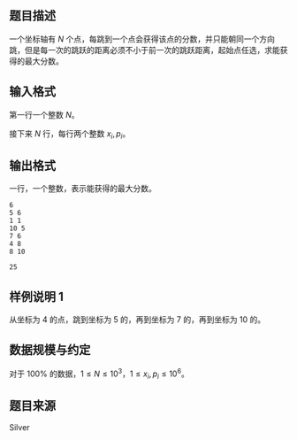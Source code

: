 ## 题目描述

一个坐标轴有 $N$ 个点，每跳到一个点会获得该点的分数，并只能朝同一个方向跳，但是每一次的跳跃的距离必须不小于前一次的跳跃距离，起始点任选，求能获得的最大分数。

## 输入格式

第一行一个整数 $N$。

接下来 $N$ 行，每行两个整数 $x_i,p_i$。

## 输出格式

一行，一个整数，表示能获得的最大分数。

```input1
6
5 6
1 1
10 5
7 6
4 8
8 10
```

```output1
25
```

## 样例说明 1

从坐标为 $4$ 的点，跳到坐标为 $5$ 的，再到坐标为 $7$ 的，再到坐标为 $10$ 的。

## 数据规模与约定

对于 $100\%$ 的数据，$1\leq N\leq 10^3$，$1\leq x_i,p_i\leq 10^6$。

## 题目来源

Silver